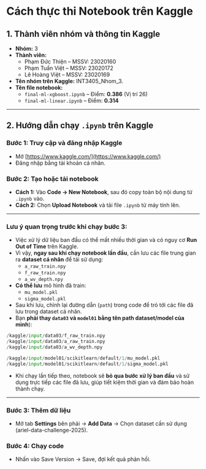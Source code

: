 # Cách thực thi Notebook trên Kaggle

## 1. Thành viên nhóm và thông tin Kaggle
- **Nhóm:** 3
- **Thành viên:**
  - Phạm Đức Thiện – MSSV: 23020160  
  - Phạm Tuấn Việt – MSSV: 23020172  
  - Lê Hoàng Việt – MSSV: 23020169
- **Tên nhóm trên Kaggle:** INT3405_Nhom_3.
- **Tên file notebook:** 
  - `final-ml-xgboost.ipynb` – Điểm: **0.386** (Vị trí 26)
  - `final-ml-linear.ipynb` – Điểm: **0.314**

---

## 2. Hướng dẫn chạy `.ipynb` trên Kaggle

### Bước 1: Truy cập và đăng nhập Kaggle
- Mở [https://www.kaggle.com/](https://www.kaggle.com/)  
- Đăng nhập bằng tài khoản cá nhân.

### Bước 2: Tạo hoặc tải notebook
- **Cách 1:** Vào **Code → New Notebook**, sau đó copy toàn bộ nội dung từ `.ipynb` vào.
- **Cách 2:** Chọn **Upload Notebook** và tải file `.ipynb` từ máy tính lên.

---

### Lưu ý quan trọng trước khi chạy bước 3:
- Việc xử lý dữ liệu ban đầu có thể mất nhiều thời gian và có nguy cơ **Run Out of Time** trên Kaggle.  
- Vì vậy, **ngay sau khi chạy notebook lần đầu**, cần lưu các file trung gian ra **dataset cá nhân** để tái sử dụng:
  - `a_raw_train.npy`
  - `f_raw_train.npy`
  - `a_wv_depth.npy`
- __Có thể lưu__ mô hình đã train:
  - `mu_model.pkl`
  - `sigma_model.pkl`
- Sau khi lưu, chỉnh lại đường dẫn (`path`) trong code để trỏ tới các file đã lưu trong dataset cá nhân.
- Bạn **phải thay `data03` và `model01` bằng tên path dataset/model của mình**):
```python
/kaggle/input/data03/f_raw_train.npy
/kaggle/input/data03/a_raw_train.npy
/kaggle/input/data03/a_wv_depth.npy

/kaggle/input/model01/scikitlearn/default/1/mu_model.pkl
/kaggle/input/model01/scikitlearn/default/1/sigma_model.pkl
```
- Khi chạy lần tiếp theo, notebook sẽ **bỏ qua bước xử lý ban đầu** và sử dụng trực tiếp các file đã lưu, giúp tiết kiệm thời gian và đảm bảo hoàn thành chạy.

---

### Bước 3: Thêm dữ liệu
- Mở tab **Settings** bên phải → **Add Data** → Chọn dataset cần sử dụng (ariel-data-challenge-2025).

### Bước 4: Chạy code
- Nhấn vào Save Version → Save, đợi kết quả phản hồi.
